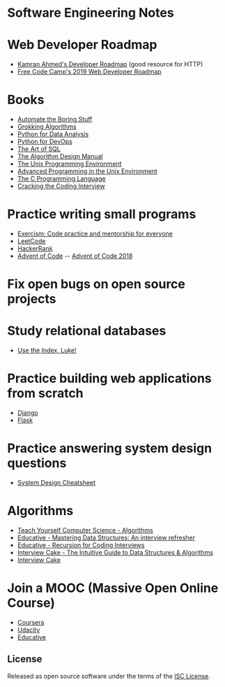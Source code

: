 # Software Engineering Notes

# Web Developer Roadmap
- [Kamran Ahmed's Developer Roadmap](https://github.com/kamranahmedse/developer-roadmap) (good resource for HTTP)
- [Free Code Camp's 2019 Web Developer Roadmap](ttps://www.freecodecamp.org/news/2019-web-developer-roadmap/)

# Books
- [Automate the Boring Stuff](https://automatetheboringstuff.com/)
- [Grokking Algorithms](https://www.manning.com/books/grokking-algorithms)
- [Python for Data Analysis](http://shop.oreilly.com/product/0636920023784.do)
- [Python for DevOps](https://www.oreilly.com/library/view/python-for-devops/9781492057680/)
- [The Art of SQL](http://shop.oreilly.com/product/9780596008949.do)
- [The Algorithm Design Manual](http://www.algorist.com/)
- [The Unix Programming Environment](https://en.wikipedia.org/wiki/The_Unix_Programming_Environment)
- [Advanced Programming in the Unix Environment](https://en.wikipedia.org/wiki/Advanced_Programming_in_the_Unix_Environment)
- [The C Programming Language](https://en.wikipedia.org/wiki/The_C_Programming_Language)
- [Cracking the Coding Interview](http://www.crackingthecodinginterview.com/)

# Practice writing small programs
- [Exercism: Code practice and mentorship for everyone](https://exercism.io/)
- [LeetCode](https://leetcode.com/)
- [HackerRank](https://www.hackerrank.com/)
- [Advent of Code](https://adventofcode.com/)
-- [Advent of Code 2018](https://www.youtube.com/watch?v=Hgv6d6rrQxo&list=PLZhotmgEsCQM_p8bqiGtvBJayKOxcmSWi)

# Fix open bugs on open source projects

# Study relational databases
- [Use the Index, Luke!](https://use-the-index-luke.com/sql/table-of-contents)

# Practice building web applications from scratch
- [Django](https://www.djangoproject.com/)
- [Flask](https://www.palletsprojects.com/p/flask/)

# Practice answering system design questions
- [System Design Cheatsheet](https://gist.github.com/vasanthk/485d1c25737e8e72759f)

# Algorithms
- [Teach Yourself Computer Science - Algorithms](https://teachyourselfcs.com/#algorithms)
- [Educative - Mastering Data Structures: An interview refresher](https://www.educative.io/m/data-structures)
- [Educative - Recursion for Coding Interviews](https://www.educative.io/m/recursion-interview)
- [Interview Cake - The Intuitive Guide to Data Structures & Algorithms](https://www.interviewcake.com/data-structures-and-algorithms-guide)
- [Interview Cake](https://www.interviewcake.com/)

# Join a MOOC (Massive Open Online Course)
- [Coursera](https://www.coursera.org/)
- [Udacity](https://www.udacity.com/)
- [Educative](https://www.educative.io/)

## License

Released as open source software under the terms of the [ISC License](https://en.wikipedia.org/wiki/ISC_license).
